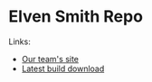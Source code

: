 # Elven Smith Repo

Links:
- [Our team's site](http://2gate.veloe.pl/)
- [Latest build download](https://veloe.pl/2gate/elven-smith-bh/v001/)
